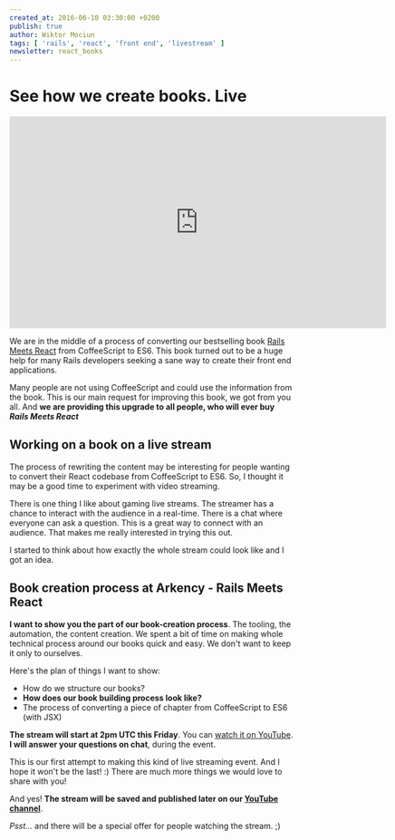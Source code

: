 ```yaml
---
created_at: 2016-06-10 03:30:00 +0200
publish: true
author: Wiktor Mociun
tags: [ 'rails', 'react', 'front end', 'livestream' ]
newsletter: react_books
---
```


# See how we create books. Live

<iframe width="665" height="374" src="https://www.youtube.com/embed/Mqz3b02-CpE?rel=0" frameborder="0" allowfullscreen></iframe>

We are in the middle of a process of converting our bestselling book [Rails Meets React](http://blog.arkency.com/rails-react/) from CoffeeScript to ES6. This book turned out to be a huge help for many Rails developers seeking a sane way to create their front end applications.

Many people are not using CoffeeScript and could use the information from the book. This is our main request for improving this book, we got from you all. And **we are providing this upgrade to all people, who will ever buy _Rails Meets React_**

## Working on a book on a live stream

The process of rewriting the content may be interesting for people wanting to convert their React codebase from CoffeeScript to ES6. So, I thought it may be a good time to experiment with video streaming.

<!-- more -->

There is one thing I like about gaming live streams. The streamer has a chance
to interact with the audience in a real-time. There is a chat where everyone can
ask a question. This is a great way to connect with an audience. That makes me
really interested in trying this out.

I started to think about how exactly the whole stream could look like and I got an idea.

## Book creation process at Arkency - Rails Meets React

**I want to show you the part of our book-creation process**. The tooling, the automation, the content creation. We spent a bit of time on making whole technical process around our books quick and easy. We don't want to keep it only to ourselves.

Here's the plan of things I want to show:

 * How do we structure our books?
 * **How does our book building process look like?**
 * The process of converting a piece of chapter from CoffeeScript to ES6 (with JSX)

**The stream will start at 2pm UTC this Friday**. You can [watch it on YouTube](https://www.youtube.com/watch?v=Mqz3b02-CpE). **I will answer your questions on chat**, during the event.

This is our first attempt to making this kind of live streaming event. And I hope it won't be the last! :) There are much more things we would love to share with you!

And yes! **The stream will be saved and published later on our [YouTube channel](https://www.youtube.com/c/arkency)**.

_Psst..._ and there will be a special offer for people watching the stream. ;)
